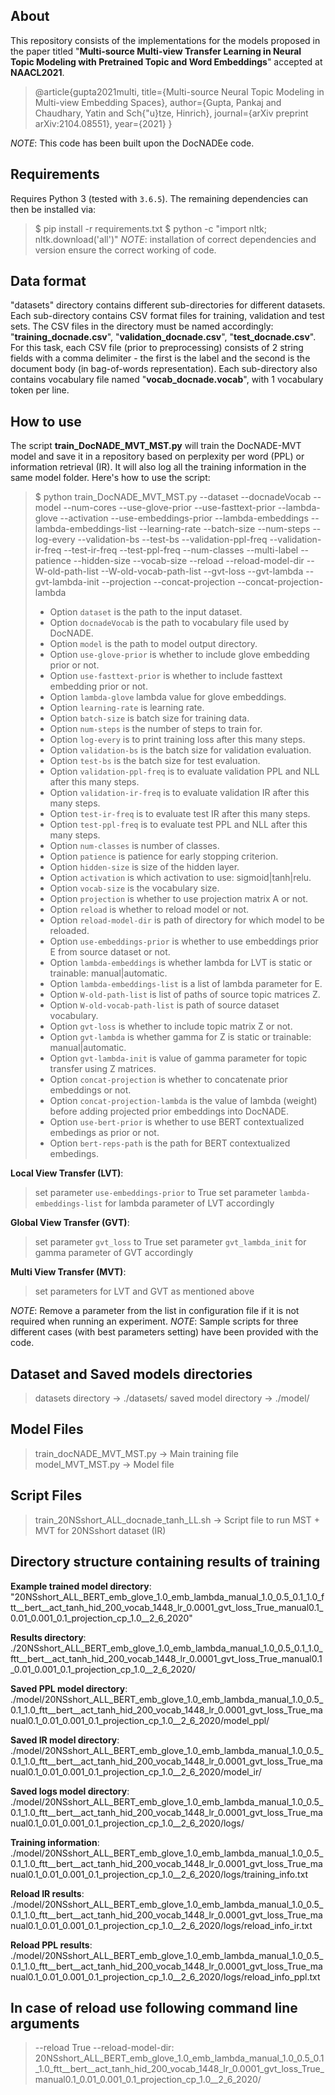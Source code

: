 ## About
This repository consists of the implementations for the models proposed in the paper titled "**Multi-source Multi-view Transfer Learning in Neural Topic Modeling with Pretrained Topic and Word Embeddings**" accepted at **NAACL2021**.

>@article{gupta2021multi,
>title={Multi-source Neural Topic Modeling in Multi-view Embedding Spaces},
>author={Gupta, Pankaj and Chaudhary, Yatin and Sch{\"u}tze, Hinrich},
>journal={arXiv preprint arXiv:2104.08551},
>year={2021}
>}

*NOTE*: This code has been built upon the DocNADEe code.


## Requirements
Requires Python 3 (tested with `3.6.5`). The remaining dependencies can then be installed via:
> $ pip install -r requirements.txt
> $ python -c "import nltk; nltk.download('all')"
*NOTE*: installation of correct dependencies and version ensure the correct working of code.


## Data format
"datasets" directory contains different sub-directories for different datasets. Each sub-directory contains CSV format files for training, validation and test sets. The CSV files in the directory must be named accordingly: "**training_docnade.csv**", "**validation_docnade.csv**", "**test_docnade.csv**". For this task, each CSV file (prior to preprocessing) consists of 2 string fields with a comma delimiter - the first is the label and the second is the document body (in bag-of-words representation). Each sub-directory also contains vocabulary file named "**vocab_docnade.vocab**", with 1 vocabulary token per line.


## How to use
The script **train_DocNADE_MVT_MST.py** will train the DocNADE-MVT model and save it in a repository based on perplexity per word (PPL) or information retrieval (IR). It will also log all the training information in the same model folder. Here's how to use the script:

> $ python train_DocNADE_MVT_MST.py --dataset  --docnadeVocab  --model  --num-cores  --use-glove-prior  --use-fasttext-prior  --lambda-glove  --activation  --use-embeddings-prior  --lambda-embeddings  --lambda-embeddings-list  --learning-rate  --batch-size  --num-steps  --log-every  --validation-bs  --test-bs  --validation-ppl-freq  --validation-ir-freq  --test-ir-freq  --test-ppl-freq  --num-classes  --multi-label  --patience  --hidden-size  --vocab-size  --reload  --reload-model-dir  --W-old-path-list  --W-old-vocab-path-list  --gvt-loss  --gvt-lambda  --gvt-lambda-init  --projection  --concat-projection  --concat-projection-lambda 
>
> - Option ``dataset`` is the path to the input dataset.
> - Option ``docnadeVocab`` is the path to vocabulary file used by DocNADE.
> - Option ``model`` is the path to model output directory.
> - Option ``use-glove-prior`` is whether to include glove embedding prior or not.
> - Option ``use-fasttext-prior`` is whether to include fasttext embedding prior or not.
> - Option ``lambda-glove`` lambda value for glove embeddings.
> - Option ``learning-rate`` is learning rate.
> - Option ``batch-size`` is batch size for training data.
> - Option ``num-steps`` is the number of steps to train for.
> - Option ``log-every`` is to print training loss after this many steps.
> - Option ``validation-bs`` is the batch size for validation evaluation.
> - Option ``test-bs`` is the batch size for test evaluation.
> - Option ``validation-ppl-freq`` is to evaluate validation PPL and NLL after this many steps.
> - Option ``validation-ir-freq`` is to evaluate validation IR after this many steps.
> - Option ``test-ir-freq`` is to evaluate test IR after this many steps.
> - Option ``test-ppl-freq`` is to evaluate test PPL and NLL after this many steps.
> - Option ``num-classes`` is number of classes.
> - Option ``patience`` is patience for early stopping criterion.
> - Option ``hidden-size`` is size of the hidden layer.
> - Option ``activation`` is which activation to use: sigmoid|tanh|relu.
> - Option ``vocab-size`` is the vocabulary size.
> - Option ``projection`` is whether to use projection matrix A or not.
> - Option ``reload`` is whether to reload model or not.
> - Option ``reload-model-dir`` is path of directory for which model to be reloaded.
> - Option ``use-embeddings-prior`` is whether to use embeddings prior E from source dataset or not.
> - Option ``lambda-embeddings`` is whether lambda for LVT is static or trainable: manual|automatic.
> - Option ``lambda-embeddings-list`` is a list of lambda parameter for E.
> - Option ``W-old-path-list`` is list of paths of source topic matrices Z.
> - Option ``W-old-vocab-path-list`` is path of source dataset vocabulary.
> - Option ``gvt-loss`` is whether to include topic matrix Z or not.
> - Option ``gvt-lambda`` is whether gamma for Z is static or trainable: manual|automatic.
> - Option ``gvt-lambda-init`` is value of gamma parameter for topic transfer using Z matrices.
> - Option ``concat-projection`` is whether to concatenate prior embeddings or not.
> - Option ``concat-projection-lambda`` is the value of lambda (weight) before adding projected prior embeddings into DocNADE.
> - Option ``use-bert-prior`` is whether to use BERT contextualized embedings as prior or not.
> - Option ``bert-reps-path`` is the path for BERT contextualized embedings.

**Local View Transfer (LVT)**:
> set parameter ``use-embeddings-prior`` to True
> set parameter ``lambda-embeddings-list`` for lambda parameter of LVT accordingly

**Global View Transfer (GVT)**:
> set parameter ``gvt_loss`` to True
> set parameter ``gvt_lambda_init`` for gamma parameter of GVT accordingly

**Multi View Transfer (MVT)**:
> set parameters for LVT and GVT as mentioned above

*NOTE*: Remove a parameter from the list in configuration file if it is not required when running an experiment.
*NOTE*: Sample scripts for three different cases (with best parameters setting) have been provided with the code.


## Dataset and Saved models directories
> datasets directory     ->  ./datasets/
> saved model directory  ->  ./model/


## Model Files
> train_docNADE_MVT_MST.py  ->  Main training file
> model_MVT_MST.py          ->  Model file


## Script Files
> train_20NSshort_ALL_docnade_tanh_LL.sh -> Script file to run MST + MVT for 20NSshort dataset (IR)


## Directory structure containing results of training
**Example trained model directory**: "20NSshort_ALL_BERT_emb_glove_1.0_emb_lambda_manual_1.0_0.5_0.1_1.0_ftt__bert__act_tanh_hid_200_vocab_1448_lr_0.0001_gvt_loss_True_manual0.1_0.01_0.001_0.1_projection_cp_1.0__2_6_2020"

**Results directory**:               ./20NSshort_ALL_BERT_emb_glove_1.0_emb_lambda_manual_1.0_0.5_0.1_1.0_ftt__bert__act_tanh_hid_200_vocab_1448_lr_0.0001_gvt_loss_True_manual0.1_0.01_0.001_0.1_projection_cp_1.0__2_6_2020/

**Saved PPL model directory**:       ./model/20NSshort_ALL_BERT_emb_glove_1.0_emb_lambda_manual_1.0_0.5_0.1_1.0_ftt__bert__act_tanh_hid_200_vocab_1448_lr_0.0001_gvt_loss_True_manual0.1_0.01_0.001_0.1_projection_cp_1.0__2_6_2020/model_ppl/

**Saved IR model directory**:        ./model/20NSshort_ALL_BERT_emb_glove_1.0_emb_lambda_manual_1.0_0.5_0.1_1.0_ftt__bert__act_tanh_hid_200_vocab_1448_lr_0.0001_gvt_loss_True_manual0.1_0.01_0.001_0.1_projection_cp_1.0__2_6_2020/model_ir/

**Saved logs model directory**:      ./model/20NSshort_ALL_BERT_emb_glove_1.0_emb_lambda_manual_1.0_0.5_0.1_1.0_ftt__bert__act_tanh_hid_200_vocab_1448_lr_0.0001_gvt_loss_True_manual0.1_0.01_0.001_0.1_projection_cp_1.0__2_6_2020/logs/

**Training information**:            ./model/20NSshort_ALL_BERT_emb_glove_1.0_emb_lambda_manual_1.0_0.5_0.1_1.0_ftt__bert__act_tanh_hid_200_vocab_1448_lr_0.0001_gvt_loss_True_manual0.1_0.01_0.001_0.1_projection_cp_1.0__2_6_2020/logs/training_info.txt

**Reload IR results**:               ./model/20NSshort_ALL_BERT_emb_glove_1.0_emb_lambda_manual_1.0_0.5_0.1_1.0_ftt__bert__act_tanh_hid_200_vocab_1448_lr_0.0001_gvt_loss_True_manual0.1_0.01_0.001_0.1_projection_cp_1.0__2_6_2020/logs/reload_info_ir.txt

**Reload PPL results**:              ./model/20NSshort_ALL_BERT_emb_glove_1.0_emb_lambda_manual_1.0_0.5_0.1_1.0_ftt__bert__act_tanh_hid_200_vocab_1448_lr_0.0001_gvt_loss_True_manual0.1_0.01_0.001_0.1_projection_cp_1.0__2_6_2020/logs/reload_info_ppl.txt


## In case of reload use following command line arguments
> --reload              True
> --reload-model-dir:   20NSshort_ALL_BERT_emb_glove_1.0_emb_lambda_manual_1.0_0.5_0.1_1.0_ftt__bert__act_tanh_hid_200_vocab_1448_lr_0.0001_gvt_loss_True_manual0.1_0.01_0.001_0.1_projection_cp_1.0__2_6_2020/